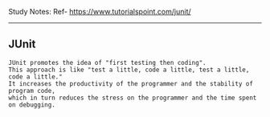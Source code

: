 Study Notes: Ref- https://www.tutorialspoint.com/junit/

-----
JUnit
-----

	JUnit promotes the idea of "first testing then coding".
	This approach is like "test a little, code a little, test a little, code a little." 
	It increases the productivity of the programmer and the stability of program code, 
	which in turn reduces the stress on the programmer and the time spent on debugging.
	